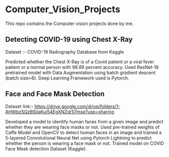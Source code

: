 # Computer_Vision_Projects
This repo contains the Computer vision projects done by me.

## Detecting COVID-19 using Chest X-Ray
Dataset :- COVID-19 Radiography Database from Kaggle 

Predicted whether the Chest X-Ray is of a Covid patient or a viral fever patient or a normal person with 98.89 percent accuracy.
Used ResNet-18 pretrained model with Data Augmentation using batch gradient descent (batch size=6).
Deep Learning Framework used is Pytorch.

## Face and Face Mask Detection
Dataset link:- https://drive.google.com/drive/folders/1-AHWbzSQzBSjIaKuj54EgXNZqt1j7mse?usp=sharing

Developed a model to identify human faces from a given image and predict whether they are wearing face masks or not.
Used pre-trained weights of Caffe Model and OpenCV to detect human faces in an image and trained a 5-layered Convolutional Neural Net using Pytorch Lightning to predict whether the person is wearing a face mask or not.
Trained model on COVID Face Mask detection Dataset (Kaggle).
